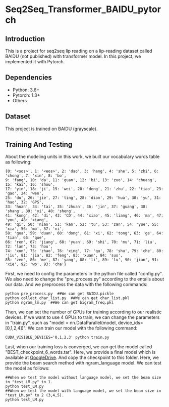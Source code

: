# Seq2Seq_Transformer_BAIDU_pytorch
Introduction
----
This is a project for seq2seq lip reading on a lip-reading dataset called BAIDU (not published) with 
transformer model.
In this project, we implemented it with Pytorch.

Dependencies
----
* Python: 3.6+
* Pytorch: 1.3+
* Others

Dataset
----
This project is trained on BAIDU (grayscale).

Training And Testing
----
About the modeling units in this work, we built our vocabulary words table as following:
```
{0: '<sos>', 1: '<eos>', 2: 'dao', 3: 'hang', 4: 'she', 5: 'zhi', 6: 'chong', 7: 'xin', 8: 'bo', 
9: 'fang', 10: 'da', 11: 'guan', 12: 'bi', 13: 'zuo', 14: 'chuang', 15: 'kai', 16: 'shou', 
17: 'yin', 18: 'ji', 19: 'wei', 20: 'deng', 21: 'zhu', 22: 'tiao', 23: 'gao', 24: 'wen', 
25: 'du', 26: 'jie', 27: 'ting', 28: 'dian', 29: 'hua', 30: 'yu', 31: 'hao', 32: 'GPS', 
33: 'huan', 34: 'tai', 35: 'zhuan', 36: 'jin', 37: 'guang', 38: 'shang', 39: 'yi', 40: 'sheng', 
41: 'kong', 42: 'di', 43: 'CD', 44: 'xiao', 45: 'liang', 46: 'ma', 47: 'you', 48: 'xiang', 
49: 'qi', 50: 'niao', 51: 'kan', 52: 'tu', 53: 'zan', 54: 'yue', 55: 'xia', 56: 'mo', 57: 'ni', 
58: 'gua', 59: 'duan', 60: 'dong', 61: 'xi', 62: 'tong', 63: 'ge', 64: 'tian', 65: 'que', 
66: 'ren', 67: 'jiang', 68: 'yuan', 69: 'shi', 70: 'mu', 71: 'liu', 72: 'lan', 73: 'hou', 
74: 'xun', 75: 'zhao', 76: 'xing', 77: 'qu', 78: 'shu', 79: 'che', 80: 'jiu', 81: 'jia', 82: 'feng', 83: 'xuan', 84: 'suo', 
85: 'zen', 86: 'me', 87: 'yang', 88: 'li', 89: 'lu', 90: 'jian', 91: 'xie', 92: 'wo', 93: 'cha'}
``` 
First, we need to config the parameters in the python file called "config.py". We also need to change 
the "pre_process.py" according to the entails about our data. 
And we preprocess the data with the following commands:
```
python pre_process.py  ##We can get BAIDU.pickle
python collect_char_list.py  ##We can get char_list.pkl
python ngram_lm.py  ##We can get bigram_freq.pkl
```
Then, we can set the number of GPUs for training according to our realistic devices. 
If we want to use 4 GPUs to train, we can change the parameters in "train.py", such as "model = nn.DataParallel(model, device_ids=[0,1,2,4])".
We can train our model with the following command:
```
CUDA_VISIBLE_DEVICES='0,1,2,3' python train.py 
```
Last, when our training loss is converged, we can get the model called "BEST_checkpoint_6_words.tar".
Here, we provide a final model which is available at [GoogleDrive](https://drive.google.com/drive/folders/1rP2t2BcalpEwXFKxd9gVYc4qXgh5nxQ_).
And copy the checkpoint to this folder. Here, we provide the beam search method with ngram_language model.
We can test the model as follows:
```
##When we test the model without language model, we set the beam size in "test_LM.py" to 1.
python test_LM.py
##When we test the model with language model, we set the beam size in "test_LM.py" to 2 (3,4,5).
python test_LM.py
```